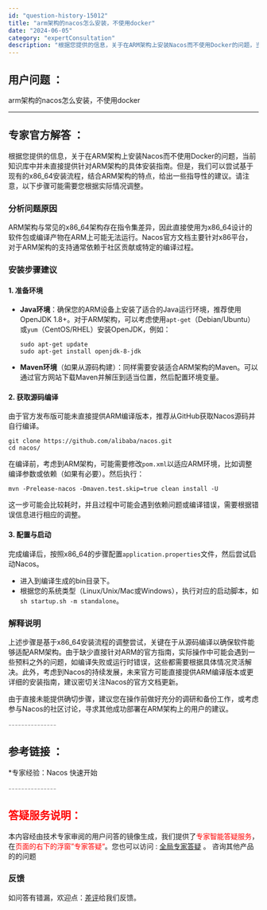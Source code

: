 ```yaml
---
id: "question-history-15012"
title: "arm架构的nacos怎么安装，不使用docker"
date: "2024-06-05"
category: "expertConsultation"
description: "根据您提供的信息，关于在ARM架构上安装Nacos而不使用Docker的问题，当前知识库中并未直接提供针对ARM架构的具体安装指南。但是，我们可以尝试基于现有的x86_64安装流程，结合ARM架构的特点，给出一些指导性的建议。请注意，以下步骤可能需要您根据实际情况调整。### 分析问题原因ARM架构"
---
```


## 用户问题 ： 
 arm架构的nacos怎么安装，不使用docker  

---------------
## 专家官方解答 ：

根据您提供的信息，关于在ARM架构上安装Nacos而不使用Docker的问题，当前知识库中并未直接提供针对ARM架构的具体安装指南。但是，我们可以尝试基于现有的x86_64安装流程，结合ARM架构的特点，给出一些指导性的建议。请注意，以下步骤可能需要您根据实际情况调整。

### 分析问题原因
ARM架构与常见的x86_64架构存在指令集差异，因此直接使用为x86_64设计的软件包或编译产物在ARM上可能无法运行。Nacos官方文档主要针对x86平台，对于ARM架构的支持通常依赖于社区贡献或特定的编译过程。

### 安装步骤建议

#### 1. 准备环境
- **Java环境**：确保您的ARM设备上安装了适合的Java运行环境，推荐使用OpenJDK 1.8+。对于ARM架构，可以考虑使用`apt-get`（Debian/Ubuntu）或`yum`（CentOS/RHEL）安装OpenJDK，例如：
  ```shell
  sudo apt-get update
  sudo apt-get install openjdk-8-jdk
  ```
  
- **Maven环境**（如果从源码构建）：同样需要安装适合ARM架构的Maven。可以通过官方网站下载Maven并解压到适当位置，然后配置环境变量。

#### 2. 获取源码编译
由于官方发布版可能未直接提供ARM编译版本，推荐从GitHub获取Nacos源码并自行编译。

```shell
git clone https://github.com/alibaba/nacos.git
cd nacos/
```

在编译前，考虑到ARM架构，可能需要修改`pom.xml`以适应ARM环境，比如调整编译参数或依赖（如果有必要）。然后执行：

```shell
mvn -Prelease-nacos -Dmaven.test.skip=true clean install -U
```

这一步可能会比较耗时，并且过程中可能会遇到依赖问题或编译错误，需要根据错误信息进行相应的调整。

#### 3. 配置与启动
完成编译后，按照x86_64的步骤配置`application.properties`文件，然后尝试启动Nacos。

- 进入到编译生成的bin目录下。
- 根据您的系统类型（Linux/Unix/Mac或Windows），执行对应的启动脚本，如`sh startup.sh -m standalone`。

### 解释说明
上述步骤是基于x86_64安装流程的调整尝试，关键在于从源码编译以确保软件能够适配ARM架构。由于缺少直接针对ARM的官方指南，实际操作中可能会遇到一些预料之外的问题，如编译失败或运行时错误，这些都需要根据具体情况灵活解决。此外，考虑到Nacos的持续发展，未来官方可能直接提供ARM编译版本或更详细的安装指南，建议密切关注Nacos的官方文档更新。

由于直接未能提供确切步骤，建议您在操作前做好充分的调研和备份工作，或考虑参与Nacos的社区讨论，寻求其他成功部署在ARM架构上的用户的建议。


<font color="#949494">---------------</font> 


## 参考链接 ：

*专家经验：Nacos 快速开始 


 <font color="#949494">---------------</font> 
 


## <font color="#FF0000">答疑服务说明：</font> 

本内容经由技术专家审阅的用户问答的镜像生成，我们提供了<font color="#FF0000">专家智能答疑服务</font>，在<font color="#FF0000">页面的右下的浮窗”专家答疑“</font>。您也可以访问 : [全局专家答疑](https://answer.opensource.alibaba.com/docs/intro) 。 咨询其他产品的的问题

### 反馈
如问答有错漏，欢迎点：[差评](https://ai.nacos.io/user/feedbackByEnhancerGradePOJOID?enhancerGradePOJOId=15065)给我们反馈。
